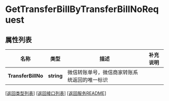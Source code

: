 # GetTransferBillByTransferBillNoRequest

## 属性列表

名称 | 类型 | 描述 | 补充说明
------------ | ------------- | ------------- | -------------
**TransferBillNo** | **string** | 微信转账单号，微信商家转账系统返回的唯一标识 | 

[\[返回类型列表\]](README.md#类型列表)
[\[返回接口列表\]](README.md#接口列表)
[\[返回服务README\]](README.md)
